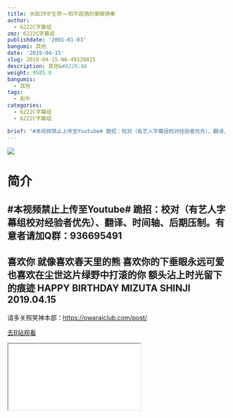 ```yaml
---
title: 水田39岁生贺——和牛超萌的蒙眼猜拳
author:
  - 6222C字幕组
zmz: 6222C字幕组
publishdate: '2001-01-03'
bangumi: 其他
date: '2019-04-15'
slug: 2019-04-15-NA-49320815
description: 其他&#8226;NA
weight: 9585.0
bangumis:
  - 其他
tags:
  - 和牛
categories:
  - 6222C字幕组
  - 6222C字幕组

brief: "#本视频禁止上传至Youtube# 跪招：校对（有艺人字幕组校对经验者优先）、翻译、时间轴、后期压制。有意者请加Q群：936695491 -------------------------- 喜欢你 就像喜欢春天里的熊 喜欢你的下垂眼永远可爱 也喜欢在尘世这片绿野中打滚的你 额头沾上时光留下的痕迹 HAPPY BIRTHDAY MIZUTA SHINJI 2019.04.15 --------------------- 请多关照笑神本部：https://owaraiclub.com/post/"
---
```

![](https://raw.githubusercontent.com/tcgriffith/owaraisite/master/static/tmpimg/lysboJc.jpg)
# 简介  
#本视频禁止上传至Youtube#
跪招：校对（有艺人字幕组校对经验者优先）、翻译、时间轴、后期压制。有意者请加Q群：936695491
--------------------------
喜欢你
就像喜欢春天里的熊
喜欢你的下垂眼永远可爱
也喜欢在尘世这片绿野中打滚的你
额头沾上时光留下的痕迹
HAPPY BIRTHDAY
MIZUTA SHINJI
2019.04.15
---------------------

请多关照笑神本部：https://owaraiclub.com/post/  

[去B站观看](https://www.bilibili.com/video/av49320815/)
<div class ="resp-container"><iframe class="testiframe" src="//player.bilibili.com/player.html?aid=49320815"", scrolling="no", allowfullscreen="true" > </iframe></div> 
